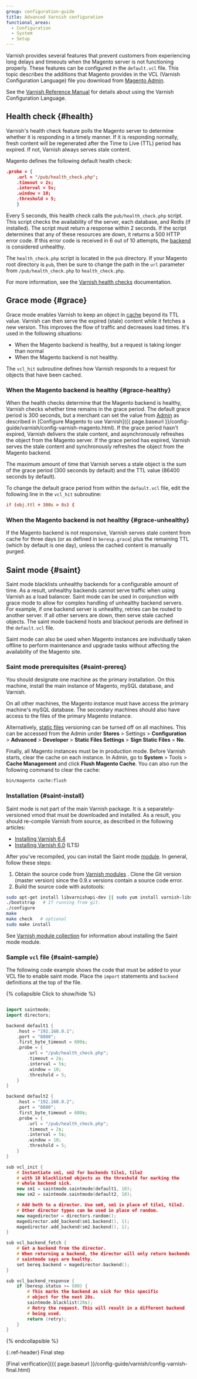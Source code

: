 ```yaml
---
group: configuration-guide
title: Advanced Varnish configuration
functional_areas:
  - Configuration
  - System
  - Setup
---
```


Varnish provides several features that prevent customers from experiencing long delays and timeouts when the Magento server is not functioning properly. These features can be configured in the `default.vcl` file. This topic describes the additions that Magento provides in the VCL (Varnish Configuration Language) file you download from [Magento Admin](https://glossary.magento.com/magento-admin).

See the [Varnish Reference Manual](https://varnish-cache.org/docs/6.3/reference/index.html) for details about using the Varnish Configuration Language.

## Health check {#health}

Varnish's health check feature polls the Magento server to determine whether it is responding in a timely manner. If it is responding normally, fresh content will be regenerated after the Time to Live (TTL) period has expired. If not, Varnish always serves stale content.

Magento defines the following default health check:

```json
.probe = {
    .url = "/pub/health_check.php";
    .timeout = 2s;
    .interval = 5s;
    .window = 10;
    .threshold = 5;
    }
```

Every 5 seconds, this health check calls the `pub/health_check.php` script. This script checks the availability of the server, each database, and Redis (if installed). The script must return a response within 2 seconds. If the script determines that any of these resources are down, it returns a 500 HTTP error code. If this error code is received in 6 out of 10 attempts, the [backend](https://glossary.magento.com/backend) is considered unhealthy.

The `health_check.php` script is located in the `pub` directory. If your Magento root directory is `pub`, then be sure to change the path in the `url` parameter from `/pub/health_check.php` to `health_check.php`.

For more information, see the [Varnish health checks](https://varnish-cache.org/docs/6.3/users-guide/vcl-backends.html?highlight=health%20check#health-checks) documentation.

## Grace mode {#grace}

Grace mode enables Varnish to keep an object in [cache](https://glossary.magento.com/cache) beyond its TTL value. Varnish can then serve the expired (stale) content while it fetches a new version. This improves the flow of traffic and decreases load times. It's used in the following situations:

*  When the Magento backend is healthy, but a request is taking longer than normal
*  When the Magento backend is not healthy.

The `vcl_hit` subroutine defines how Varnish responds to a request for objects that have been cached.

### When the Magento backend is healthy {#grace-healthy}

When the health checks determine that the Magento backend is healthy, Varnish checks whether time remains in the grace period. The default grace period is 300 seconds, but a merchant can set the value from [Admin](https://glossary.magento.com/admin) as described in [Configure Magento to use Varnish]({{ page.baseurl }}/config-guide/varnish/config-varnish-magento.html). If the grace period hasn't expired, Varnish delivers the stale content, and asynchronously refreshes the object from the Magento server. If the grace period has expired, Varnish serves the stale content and synchronously refreshes the object from the Magento backend.

The maximum amount of time that Varnish serves a stale object is the sum of the grace period (300 seconds by default) and the TTL value (86400 seconds by default).

To change the default grace period from within the `default.vcl` file, edit the following line in the `vcl_hit` subroutine:

```conf
if (obj.ttl + 300s > 0s) {
```

### When the Magento backend is not healthy {#grace-unhealthy}

If the Magento backend is not responsive, Varnish serves stale content from cache for three days (or as defined in `beresp.grace`) plus the remaining TTL (which by default is one day), unless the cached content is manually purged.

## Saint mode {#saint}

Saint mode blacklists unhealthy backends for a configurable amount of time. As a result, unhealthy backends cannot serve traffic when using Varnish as a load balancer. Saint mode can be used in conjunction with grace mode to allow for complex handling of unhealthy backend servers. For example, if one backend server is unhealthy, retries can be routed to another server. If all other servers are down, then serve stale cached objects. The saint mode backend hosts and blackout periods are defined in the `default.vcl` file.

Saint mode can also be used when Magento instances are individually taken offline to perform maintenance and upgrade tasks without affecting the availability of the Magento site.

### Saint mode prerequisites {#saint-prereq}

You should designate one machine as the primary installation. On this machine, install the main instance of Magento, mySQL database, and Varnish.

On all other machines, the Magento instance must have access the primary machine's mySQL database. The secondary machines should also have access to the files of the primary Magento instance.

Alternatively, [static files](https://glossary.magento.com/static-files) versioning can be turned off on all machines. This can be accessed from the Admin under **Stores** > Settings > **Configuration** > **Advanced** > **Developer** > **Static Files Settings** > **Sign Static Files** = **No**.

Finally, all Magento instances must be in production mode. Before Varnish starts, clear the cache on each instance. In Admin, go to **System** > Tools > **Cache Management** and click **Flush Magento Cache**. You can also run the following command to clear the cache:

```bash
bin/magento cache:flush
```

### Installation {#saint-install}

Saint mode is not part of the main Varnish package. It is a separately-versioned vmod that must be downloaded and installed. As a result, you should re-compile Varnish from source, as described in the following articles:

*  [Installing Varnish 6.4](https://varnish-cache.org/docs/6.4/installation/install.html)
*  [Installing Varnish 6.0](https://varnish-cache.org/docs/6.0/installation/install.html) (LTS)

After you've recompiled, you can install the Saint mode [module](https://glossary.magento.com/module). In general, follow these steps:

1. Obtain the source code from [Varnish modules](https://github.com/varnish/varnish-modules) . Clone the Git version (master version) since the 0.9.x versions contain a source code error.
1. Build the source code with autotools:

```bash
sudo apt-get install libvarnishapi-dev || sudo yum install varnish-libs-devel
./bootstrap   # If running from git.
./configure
make
make check   # optional
sudo make install
```

See [Varnish module collection](https://github.com/varnish/varnish-modules) for information about installing the Saint mode module.

### Sample `vcl` file {#saint-sample}

The following code example shows the code that must be added to your VCL file to enable saint mode. Place the `import` statements and `backend` definitions at the top of the file.

{% collapsible Click to show/hide %}

```cpp

import saintmode;
import directors;

backend default1 {
    .host = "192.168.0.1";
    .port = "8080";
    .first_byte_timeout = 600s;
    .probe = {
        .url = "/pub/health_check.php";
        .timeout = 2s;
        .interval = 5s;
        .window = 10;
        .threshold = 5;
    }
}

backend default2 {
    .host = "192.168.0.2";
    .port = "8080";
    .first_byte_timeout = 600s;
    .probe = {
        .url = "/pub/health_check.php";
        .timeout = 2s;
        .interval = 5s;
        .window = 10;
        .threshold = 5;
    }
}

sub vcl_init {
    # Instantiate sm1, sm2 for backends tile1, tile2
    # with 10 blacklisted objects as the threshold for marking the
    # whole backend sick.
    new sm1 = saintmode.saintmode(default1, 10);
    new sm2 = saintmode.saintmode(default2, 10);

    # Add both to a director. Use sm0, sm1 in place of tile1, tile2.
    # Other director types can be used in place of random.
    new magedirector = directors.random();
    magedirector.add_backend(sm1.backend(), 1);
    magedirector.add_backend(sm2.backend(), 1);
}

sub vcl_backend_fetch {
    # Get a backend from the director.
    # When returning a backend, the director will only return backends
    # saintmode says are healthy.
    set bereq.backend = magedirector.backend();
}

sub vcl_backend_response {
    if (beresp.status >= 500) {
        # This marks the backend as sick for this specific
        # object for the next 20s.
        saintmode.blacklist(20s);
        # Retry the request. This will result in a different backend
        # being used.
        return (retry);
    }
}
```

{% endcollapsible %}

{:.ref-header}
Final step

[Final verification]({{ page.baseurl }}/config-guide/varnish/config-varnish-final.html)
